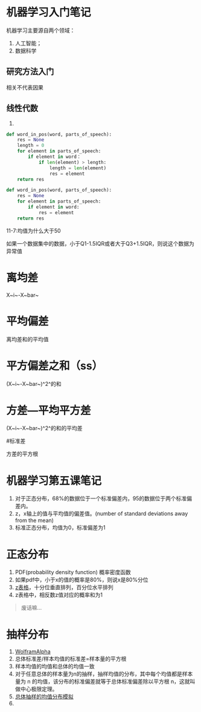 # 机器学习入门笔记

机器学习主要源自两个领域：

1. 人工智能；
2. 数据科学

## 研究方法入门

相关不代表因果

## 线性代数

1. ​

```python
def word_in_pos(word, parts_of_speech):
    res = None
    length = 0
    for element in parts_of_speech:
        if element in word：
            if len(element) > length:
                length = len(element)
                res = element
    return res
```

```python
def word_in_pos(word, parts_of_speech):
    res = None
    for element in parts_of_speech:
		if element in word:
            res = element
    return res
```

11-7:均值为什么大于50

如果一个数据集中的数据，小于Q1-1.5IQR或者大于Q3+1.5IQR，则说这个数据为异常值

# 离均差



X~i~-X~bar~

# 平均偏差

离均差和的平均值

# 平方偏差之和（ss）

(X~i~-X~bar~)^2^的和

# 方差—平均平方差

(X~i~-X~bar~)^2^的和的平均差

#标准差

方差的平方根

# 机器学习第五课笔记

1. 对于正态分布，68%的数据位于一个标准偏差内，95的数据位于两个标准偏差内。
2. z，x轴上的值与平均值的偏差值。(number of standard deviations away from the mean)
3. 标准正态分布，均值为0，标准偏差为1

# 正态分布

1. PDF(probability density function) 概率密度函数
2. 如果pdf中，小于x的值的概率是80%，则说x是80%分位
3. [z表格](https://s3.amazonaws.com/udacity-hosted-downloads/ZTable.jpg)，十分位垂直排列，百分位水平排列
4. z表格中，相反数z值对应的概率和为1

> 废话嘛...

# 抽样分布

1. [WolframAlpha](http://www.wolframalpha.com/)
2. 总体标准差/样本均值的标准差=样本量的平方根
3. 样本均值的均值和总体的均值一致
4. 对于任意总体的样本量为n的抽样，抽样均值的分布，其中每个均值都是样本量为 n 的均值，该分布的标准偏差就等于总体标准偏差除以平方根 n，这就叫做中心极限定理。
5. [总体抽样的均值分布模拟](http://onlinestatbook.com/stat_sim/sampling_dist/index.html)
6. ​